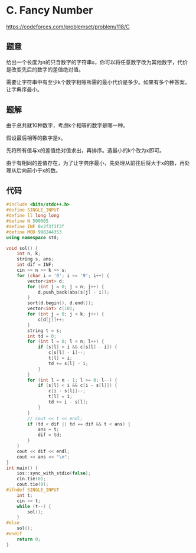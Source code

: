 # C. Fancy Number

https://codeforces.com/problemset/problem/118/C

## 题意

给出一个长度为n的只含数字的字符串s，你可以将任意数字改为其他数字，代价是改变先后的数字的差值绝对值。

需要让字符串中有至少k个数字相等所需的最小代价是多少。如果有多个种答案，让字典序最小。

## 题解

由于总共就10种数字，考虑k个相等的数字是哪一种。

假设最后相等的数字是x。

先将所有值与x的差值绝对值求出，再排序。选最小的k个改为x即可。

由于有相同的差值存在，为了让字典序最小，先处理从前往后将大于x的数，再处理从后向前小于x的数。


## 代码

``` cpp
#include <bits/stdc++.h>
#define SINGLE_INPUT
#define ll long long
#define N 500005
#define INF 0x3f3f3f3f
#define MOD 998244353
using namespace std;

void sol() {
    int n, k;
    string s, ans;
    int dif = INF;
    cin >> n >> k >> s;
    for (char i = '0'; i <= '9'; i++) {
        vector<int> d;
        for (int j = 0; j < n; j++) {
            d.push_back(abs(s[j] - i));
        }
        sort(d.begin(), d.end());
        vector<int> c(10);
        for (int j = 0; j < k; j++) {
            c[d[j]]++;
        }
        string t = s;
        int td = 0;
        for (int l = 0; l < n; l++) {
            if (s[l] > i && c[s[l] - i]) {
                c[s[l] - i]--;
                t[l] = i;
                td += s[l] - i;
            }
        }
        for (int l = n - 1; l >= 0; l--) {
            if (s[l] < i && c[i - s[l]]) {
                c[i - s[l]]--;
                t[l] = i;
                td += i - s[l];
            }
        }
        // cout << t << endl;
        if (td < dif || td == dif && t < ans) {
            ans = t;
            dif = td;
        }
    }
    cout << dif << endl;
    cout << ans << "\n";
}
int main() {
    ios::sync_with_stdio(false);
    cin.tie(0);
    cout.tie(0);
#ifndef SINGLE_INPUT
    int t;
    cin >> t;
    while (t--) {
        sol();
    }
#else
    sol();
#endif
    return 0;
}
```